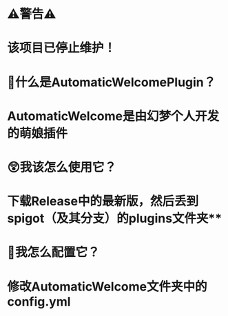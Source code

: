 # ⚠警告⚠
# 该项目已停止维护！
# 🤔什么是AutomaticWelcomePlugin？
# AutomaticWelcome是由幻梦个人开发的萌娘插件
# 😲我该怎么使用它？
# 下载Release中的最新版，然后丢到spigot（及其分支）的plugins文件夹**
# 🧐我怎么配置它？
# 修改AutomaticWelcome文件夹中的config.yml

